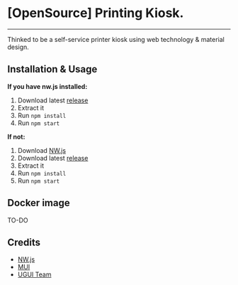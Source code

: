 # [OpenSource] Printing Kiosk.
****

Thinked to be a self-service printer kiosk using web technology & material design.

## Installation & Usage

**If you have nw.js installed:**
1. Download latest [release](https://github.com/3clypse/open-printing-kiosk/releases)
2. Extract it
3. Run `npm install`
4. Run `npm start`

**If not:**
1. Download [NW.js](http://nwjs.io/)
2. Download latest [release](https://github.com/3clypse/open-printing-kiosk/releases)
3. Extract it
5. Run `npm install`
6. Run `npm start`

## Docker image
TO-DO

## Credits
* [NW.js](http://nwjs.io)
* [MUI](https://www.muicss.com)
* [UGUI Team](https://github.com/UniversalGUI/UGUI)





